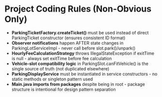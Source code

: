 # Project Coding Rules (Non-Obvious Only)

- **ParkingTicketFactory.createTicket()** must be used instead of direct ParkingTicket constructor (ensures consistent ID format)
- **Observer notifications** happen AFTER state changes in ParkingLotServiceImpl - never call before slot.park()/unpark()
- **HourlyFeeCalculationStrategy** throws IllegalStateException if exitTime is null - always set exitTime before fee calculation
- **Vehicle-slot compatibility logic** in ParkingSlot.canFitVehicle() is the single source of truth (not duplicated elsewhere)
- **ParkingDisplayService** must be instantiated in service constructors - no static methods or singleton pattern used
- **Main.java imports from packages** despite being in root - package structure is intentional for design pattern separation